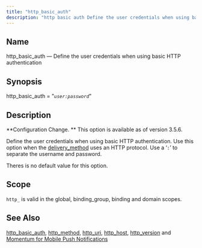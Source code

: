 ```yaml
---
title: "http_basic_auth"
description: "http basic auth Define the user credentials when using basic HTTP authentication http basic auth user password Configuration Change This option is available as of version 3 5 6 Define the user credentials when using basic HTTP authentication Use this option when the delivery method uses an HTTP protocol Use..."
---
```


<a name="conf.ref.http_basic_auth"></a> 
## Name

http_basic_auth — Define the user credentials when using basic HTTP authentication

## Synopsis

http_basic_auth = "*`user:password`*"

<a name="idp9744048"></a> 
## Description

**Configuration Change. ** This option is available as of version 3.5.6.

Define the user credentials when using basic HTTP authentication. Use this option when the [delivery_method](/momentum/3/3-reference/3-reference-conf-ref-delivery-method) uses an HTTP protocol. Use a ‘`:`’ to separate the username and password.

Theres is no default value for this option.

<a name="idp9748432"></a> 
## Scope

`http_` is valid in the global, binding_group, binding and domain scopes.

<a name="idp9750032"></a> 
## See Also

[http_basic_auth](/momentum/3/3-reference/3-reference-conf-ref-http-basic-auth), [http_method](/momentum/3/3-reference/3-reference-conf-ref-http-method), [http_uri](/momentum/3/3-reference/3-reference-conf-ref-http-uri), [http_host](/momentum/3/3-reference/3-reference-conf-ref-http-host), [http_version](/momentum/3/3-reference/3-reference-conf-ref-http-version) and [Momentum for Mobile Push Notifications](/momentum/3/3-push)